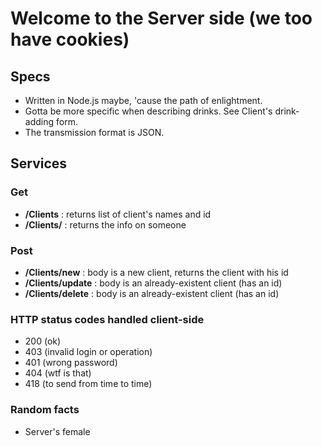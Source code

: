 # Welcome to the Server side (we too have cookies)

## Specs

- Written in Node.js maybe, 'cause the path of enlightment.
- Gotta be more specific when describing drinks. See Client's drink-adding form.
- The transmission format is JSON.


## Services

### Get
- **/Clients** : returns list of client's names and id
- **/Clients/<someId>** : returns the info on someone

### Post
- **/Clients/new** : body is a new client, returns the client with his id
- **/Clients/update** : body is an already-existent client (has an id)
- **/Clients/delete** : body is an already-existent client (has an id)

### HTTP status codes handled client-side
- 200 (ok)
- 403 (invalid login or operation)
- 401 (wrong password)
- 404 (wtf is that)
- 418 (to send from time to time)

### Random facts
- Server's female
